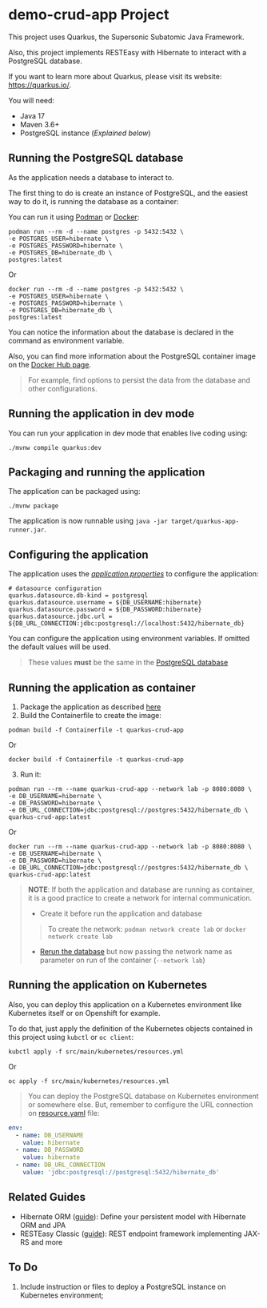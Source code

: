 # demo-crud-app Project

This project uses Quarkus, the Supersonic Subatomic Java Framework.

Also, this project implements RESTEasy with Hibernate to interact with a PostgreSQL database.

If you want to learn more about Quarkus, please visit its website: https://quarkus.io/.

You will need:
- Java 17
- Maven 3.6+
- PostgreSQL instance (_Explained below_)

## Running the PostgreSQL database

As the application needs a database to interact to.

The first thing to do is create an instance of PostgreSQL, and the easiest way to do it, is running the database
as a container:

You can run it using [Podman](https://podman.io/) or [Docker](https://www.docker.com/):

```shell
podman run --rm -d --name postgres -p 5432:5432 \
-e POSTGRES_USER=hibernate \
-e POSTGRES_PASSWORD=hibernate \
-e POSTGRES_DB=hibernate_db \
postgres:latest
```
Or
```shell
docker run --rm -d --name postgres -p 5432:5432 \
-e POSTGRES_USER=hibernate \
-e POSTGRES_PASSWORD=hibernate \
-e POSTGRES_DB=hibernate_db \
postgres:latest
```

You can notice the information about the database is declared in the command as environment variable.

Also, you can find more information about the PostgreSQL container image on the [Docker Hub page](https://hub.docker.com/_/postgres).
> For example, find options to persist the data from the database and other configurations.

## Running the application in dev mode

You can run your application in dev mode that enables live coding using:

```shell script
./mvnw compile quarkus:dev
```

## Packaging and running the application

The application can be packaged using:

```shell script
./mvnw package
```

The application is now runnable using `java -jar target/quarkus-app-runner.jar`.

## Configuring the application

The application uses the _[application.properties](/src/main/resources/application.properties)_ to configure the application:

```properties
# datasource configuration
quarkus.datasource.db-kind = postgresql
quarkus.datasource.username = ${DB_USERNAME:hibernate}
quarkus.datasource.password = ${DB_PASSWORD:hibernate}
quarkus.datasource.jdbc.url = ${DB_URL_CONNECTION:jdbc:postgresql://localhost:5432/hibernate_db}
```

You can configure the application using environment variables. If omitted the default values will be used.

> These values **must** be the same in the [PostgreSQL database](#running-the-postgresql-database)

## Running the application as container

1. Package the application as described [here](#packaging-and-running-the-application)
2. Build the Containerfile to create the image:

```shell
podman build -f Containerfile -t quarkus-crud-app
```
Or
```shell
docker build -f Containerfile -t quarkus-crud-app
```

3. Run it:

```shell
podman run --rm --name quarkus-crud-app --network lab -p 8080:8080 \
-e DB_USERNAME=hibernate \
-e DB_PASSWORD=hibernate \
-e DB_URL_CONNECTION=jdbc:postgresql://postgres:5432/hibernate_db \
quarkus-crud-app:latest
```
Or
```shell
docker run --rm --name quarkus-crud-app --network lab -p 8080:8080 \
-e DB_USERNAME=hibernate \
-e DB_PASSWORD=hibernate \
-e DB_URL_CONNECTION=jdbc:postgresql://postgres:5432/hibernate_db \
quarkus-crud-app:latest
```

> **NOTE**: If both the application and database are running as container, it is a good practice to create a network for internal communication.
> - Create it before run the application and database
>> To create the network: `podman network create lab` or `docker network create lab`
> - [Rerun the database](#running-the-postgresql-database) but now passing the network name as parameter on run of the container (`--network lab`)

## Running the application on Kubernetes

Also, you can deploy this application on a Kubernetes environment like Kubernetes itself or on Openshift for example.

To do that, just apply the definition of the Kubernetes objects contained in this project using `kubctl` or `oc client`:

```shell
kubctl apply -f src/main/kubernetes/resources.yml
```
Or
```shell
oc apply -f src/main/kubernetes/resources.yml
```

> You can deploy the PostgreSQL database on Kubernetes environment or somewhere else. But, remember to configure the URL 
> connection on [resource.yaml](/src/main/kubernetes/resources.yml) file:

```yaml
env:
  - name: DB_USERNAME
    value: hibernate
  - name: DB_PASSWORD
    value: hibernate
  - name: DB_URL_CONNECTION
    value: 'jdbc:postgresql://postgresql:5432/hibernate_db'
```

## Related Guides

- Hibernate ORM ([guide](https://quarkus.io/guides/hibernate-orm)): Define your persistent model with Hibernate ORM and
  JPA
- RESTEasy Classic ([guide](https://quarkus.io/guides/resteasy)): REST endpoint framework implementing JAX-RS and more

## To Do

1. Include instruction or files to deploy a PostgreSQL instance on Kubernetes environment;